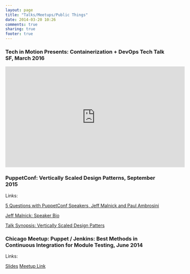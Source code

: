 ```yaml
---
layout: page
title: "Talks/Meetups/Public Things"
date: 2014-03-20 10:26
comments: true
sharing: true
footer: true
---
```

### Tech in Motion Presents: Containerization + DevOps Tech Talk SF, March 2016

<iframe width="560" height="315" src="https://www.youtube.com/embed/OWg8kz_ZiEU" frameborder="0" allowfullscreen></iframe>

### PuppetConf: Vertically Scaled Design Patterns, September 2015

Links:

  [5 Questions with PuppetConf Speakers, Jeff Malnick and Paul Ambrosini](https://puppetlabs.com/blog/5-questions-puppetconf-speakers-jeff-malnick-and-paul-ambrosini)
  
  [Jeff Malnick: Speaker Bio](http://puppetconf2015.sched.org/speaker/jeff_malnick.1tvocpqp#.VfmlWp1VhBc)
  
  [Talk Synopsis: Vertically Scaled Design Patters](http://puppetconf2015.sched.org/event/6b95bfdabd5b953c1193758be924667b#.Vfmlfp1VhBc)

### Chicago Meetup: Puppet / Jenkins: Best Methods in Continuous Integration for Module Testing, June 2014

Links: 
  
  [Slides](http://www.jeffmalnick.com/blog/2014/06/03/continuous-integration-with-puppet-code/)
  [Meetup Link](http://www.meetup.com/Chicago-Puppet-users-group/events/184544902/)
